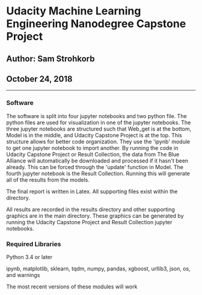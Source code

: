# Udacity Machine Learning Engineering Nanodegree Capstone Project
## Author: Sam Strohkorb
## October 24, 2018
***
### Software
The software is split into four jupyter notebooks and two python file. The python files are used for visualization in one of the jupyter notebooks. The three jupyter notebooks are structured such that Web_get is at the bottom, Model is in the middle, and Udacity Capstone Project is at the top. This structure allows for better code organization. They use the 'ipynb' module to get one jupyter notebook to import another. By running the code in Udacity Capstone Project or Result Collection, the data from The Blue Alliance will automatically be downloaded and processed if it hasn't been already. This can be forced through the 'update' function in Model. The fourth jupyter notebook is the Result Collection. Running this will generate all of the results from the models.

The final report is written in Latex. All supporting files exist within the directory.

All results are recorded in the results directory and other supporting graphics are in the main directory. These graphics can be generated by running the Udacity Capstone Project and Result Collection jupyter notebooks.
### Required Libraries
Python 3.4 or later

ipynb, matplotlib, sklearn, tqdm, numpy, pandas, xgboost, urllib3, json, os, and warnings

The most recent versions of these modules will work